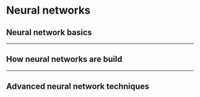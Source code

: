 # Neural networks

## Neural network basics 

---

## How neural networks are build 

---

## Advanced neural network techniques